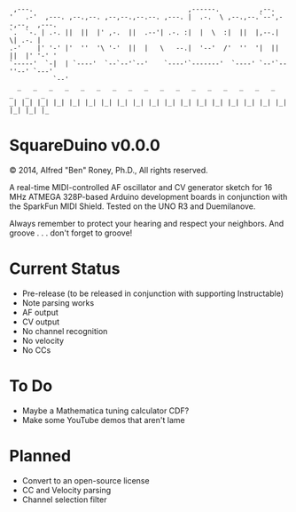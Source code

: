 
     ,---.                                       ,------.          ,--.   
    '   .-'  ,---. ,--.,--. ,--,--.,--.--. ,---. |  .-.  \ ,--.,--.`--',--,--,  ,---.
    `.  `-. | .-. ||  ||  |' ,-.  ||  .--'| .-. :|  |  \  :|  ||  |,--.|      \| .-. |
    .-'    |' '-' |'  ''  '\ '-'  ||  |   \   --.|  '--'  /'  ''  '|  ||  ||  |' '-' '
    `-----'  `-|  | `----'  `--`--'`--'    `----'`-------'  `----' `--'`--''--' `---'
               `--'
      _   _   _   _   _   _   _   _   _   _   _   _   _   _   _   _   _   _   _   _
    _| |_| |_| |_| |_| |_| |_| |_| |_| |_| |_| |_| |_| |_| |_| |_| |_| |_| |_| |_| |_

SquareDuino v0.0.0
===========
&copy; 2014, Alfred "Ben" Roney, Ph.D., All rights reserved.

A real-time MIDI-controlled AF oscillator and CV generator sketch for
16 MHz ATMEGA 328P-based Arduino development boards in conjunction with
the SparkFun MIDI Shield. Tested on the UNO R3 and Duemilanove. 

Always remember to protect your hearing and respect your neighbors.
And groove . . . don't forget to groove!

Current Status
==============
 * Pre-release (to be released in conjunction with supporting Instructable)
 * Note parsing works
 * AF output
 * CV output
 * No channel recognition
 * No velocity
 * No CCs

To Do
=====
 * Maybe a Mathematica tuning calculator CDF?
 * Make some YouTube demos that aren't lame

Planned
=======
 * Convert to an open-source license
 * CC and Velocity parsing
 * Channel selection filter
